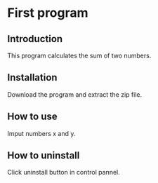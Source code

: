 # First program

## Introduction
This program calculates the sum of two numbers.

## Installation
Download the program and extract the zip file.

## How to use
Imput numbers x and y.

## How to uninstall
Click uninstall button in control pannel.
